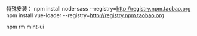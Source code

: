 特殊安装：
npm install node-sass --registry=http://registry.npm.taobao.org
npm install vue-loader --registry=http://registry.npm.taobao.org

npm rm mint-ui

